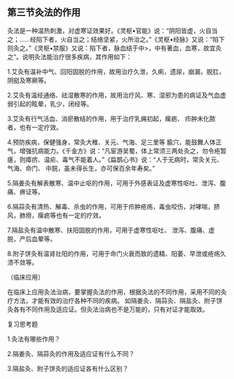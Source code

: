 ## 第三节灸法的作用

灸法是一种温热刺激，对虚寒证效果好。《灵枢•官能》说：“阴阳皆虚，火自当之；……经陷下者，火自当之；结络坚紧，火所治之。”《灵枢•经脉》又说：“陷下则灸之。”《灵枢•禁服》又说：陷下者，脉血结于中>，中有著血，血寒，故宜灸之”。说明灸法能治疗很多疾病，其作用如下：

1.艾灸有温补中气、回阳固脱的作用，故用治疗久泄，久痢，遗尿，崩漏，脱肛，阴挺及寒厥等。

2.艾灸有温经通络、祛湿散寒的作用，故用治疗风、寒、湿邪为患的病证及气血虚弱引起的眩晕，乳少，闭经等。

3.艾灸有行气活血、消瘀散结的作用，用于治疗乳痈初起，瘰疬、 疖肿未化脓者，也有一定疗效。

4.预防疾病，保健强身，常灸大椎、关元、气海、足三里等 腧穴，能鼓舞人体正气，增强抗病能力。《千金方》说：“凡宦游吴蜀，体上常须三两处灸之，勿令疮暂瘥，则瘴疠、温疟、毒气不能着人。”《扁鹊心书》说：“人于无病时，常灸关元、气海、命门、 中脘，虽未得长生，亦可保百余年寿矣。”

5.隔姜灸有解表散寒、温中止呕的作用，可用于外感表证及虚寒性呕吐、泄泻、腹痛、痹证等。

6.隔蒜灸有清热、解毒、杀虫的作用，可用于疖肿疮疡，毒虫咬伤，对哮喘，脐风，肺痨，瘰疬等也有一定的疗效。

7.隔盐灸有温中散寒、扶阳固脱的作用，可用于虚寒性呕吐、 泄泻、腹痛、虚脱，产后血晕等。

8.附子饼灸有温肾壮阳的作用，可用于命门火衰而致的遗精、阳萎、早泄或疮疡久溃不敛等。

〔临床应用〕

在临床上应用灸法治病，要掌握灸法的作用，根据灸法的不同作用，采用不同的灸疗方法，才能有效的治疗各种不同的疾病。 如隔姜灸、隔蒜灸、隔盐灸、附子饼灸各有不同作用及适应证。但灸法治病也不是万能的，只有对证才能取效。

复习思考题

1.灸法有哪些作用？

2.隔姜灸、隔蒜灸的作用及适应证有什么不同？

3.隔盐灸、附子饼灸的适应证各有什么区别？

